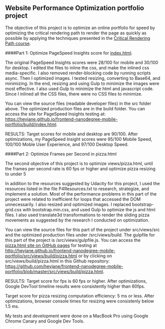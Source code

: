 ## Website Performance Optimization portfolio project

The objective of this project is to optimize an online portfolio for speed by optimizing the critical rendering path to render the page as quickly as possible by applying the techniques presented in the [Critical Rendering Path course](https://www.udacity.com/course/ud884).

####Part 1: Optimize PageSpeed Insights score for [index.html](https://heyjane.github.io/frontend-nanodegree-mobile-portfolio/build/index.html).

The original PageSpeed Insights scores were 28/100 for mobile and 30/100 for desktop.
I edited the files to inline the css, and make the inlined css media-specific.  I also removed render-blocking code by running scripts async.  Then I optimized images.  I tested resizing, converting to Base64, and minimizing.  In the end, resizing and using Gulp to minimize the images were most effective.  I also used Gulp to minimize the html and javascript code.  Since I inlined all the CSS files, there were no CSS files to minimize.

You can view the source files (readable developer files) in the src folder above.
The optimized production files are in the build folder.
You can access the site for PageSpeed Insights testing at:  https://heyjane.github.io/frontend-nanodegree-mobile-portfolio/build/index.html.

RESULTS: Target scores for mobile and desktop are 90/100.  After optimizations, my PageSpeed Insight scores were 95/100 Mobile Speed, 100/100 Moble User Experience, and 97/100 Desktop Speed.


####Part 2: Optimize Frames per Second in pizza.html

The second objective of this project is to optimize views/pizza.html, until the frames per second rate is 60 fps or higher and optimize pizza resizing to under 5

In addition to the resources suggested by Udacity for this project, I used the resources listed in the file P4Resources.txt to research, strategize, and implement a solution.
Most of the performance problems in this part of the project were related to inefficient for loops that accessed the DOM unnecessarily.  I also resized and optimized images.  I replaced bootstrap-grid.css with bootstrap.min.css, and used Gulp to optimize the js and html files.  I also used translate3d transformations to render the sliding pizza movements as suggested by the research I conducted on optimization.

You can view the source files for this part of the project under src/views/src and the optimized production files under /src/views/build.  The gulpfile for this part of the project is /src/views/gulpfile.js.
You can access the [pizza.html site on GitHub pages](http://heyjane.github.io/frontend-nanodegree-mobile-portfolio/src/views/build/pizza.html) for testing at http://heyjane.github.io/frontend-nanodegree-mobile-portfolio/src/views/build/pizza.html
or by clicking on src/views/build/pizza.html in this Github repository: https://github.com/heyjane/frontend-nanodegree-mobile-portfolio/blob/master/src/views/build/pizza.html.

RESULTS: Target score for fps is 60 fps or higher.  After optimizations, Google DevTool timeline results were consistently higher than 60fps.

Target score for pizza resizing computation efficiency: 5 ms or less.  After optimizations, browser console times for resizing were consistenly below 1.5 ms.

My tests and development were done on a MacBook Pro using Google Chrome Canary and Google Dev Tools.

